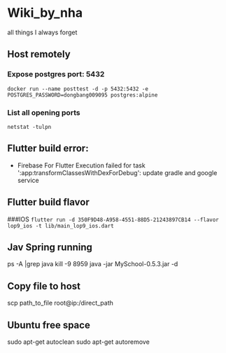 # Wiki_by_nha
all things I always forget

## Host remotely
### Expose postgres port: 5432
```docker run --name posttest -d -p 5432:5432 -e POSTGRES_PASSWORD=dongbang009095 postgres:alpine```

### List all opening ports
```netstat -tulpn```

## Flutter build error:
- Firebase For Flutter Execution failed for task ':app:transformClassesWithDexForDebug': update gradle and google service

## Flutter build flavor
###IOS
```flutter run -d 350F9D48-A958-4551-88D5-21243897CB14 --flavor lop9_ios -t lib/main_lop9_ios.dart ```


## Jav Spring running
ps -A |grep java
kill -9 8959
java -jar MySchool-0.5.3.jar -d

## Copy file to host
scp path_to_file root@ip:/direct_path


## Ubuntu free space
sudo apt-get autoclean
sudo apt-get autoremove 
